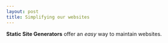 ```yaml
---
layout: post
title: Simplifying our websites
---
```

**S﻿tatic Site Generators** offer an *easy* way to maintain websites.